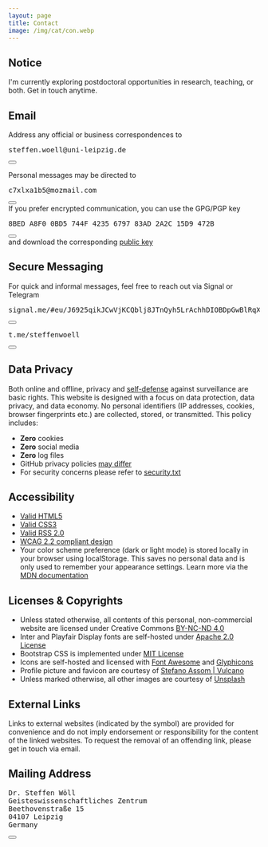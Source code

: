 ```yaml
---
layout: page
title: Contact
image: /img/cat/con.webp
---
```


<h2>Notice</h2>
<div class="box-note mb-60">
<i class="fas fa-thumbtack icon-inline icon-accent" role="presentation"></i>I'm currently exploring postdoctoral opportunities in research, teaching, or both. Get in touch anytime.
</div>

<h2>Email</h2>

<div class="box-success">
Address any official or business correspondences to
<div class="copy-container">
  <pre><i class="fas fa-university icon-inline" role="presentation"></i>steffen.woell@uni-leipzig.de</pre>
  <button class="copy-btn" data-code="steffen.woell@uni-leipzig.de" title="Copy to clipboard">
    <i class="fas fa-copy"></i>
  </button>
</div>
<p class="pt-5">Personal messages may be directed to</p>
<div class="copy-container">
  <pre><i class="fas fa-mail-bulk icon-inline" role="presentation"></i>c7xlxa1b5@mozmail.com</pre>
  <button class="copy-btn" data-code="c7xlxa1b5@mozmail.com" title="Copy to clipboard">
    <i class="fas fa-copy"></i>
  </button>
</div>
</div>

<div class="box-note mb-60">
  If you prefer encrypted communication, you can use the GPG/PGP key 
  <div class="copy-container">
    <pre><i class="fas fa-fingerprint icon-inline" role="presentation"></i>8BED A8F0 0BD5 744F 4235 6797 83AD 2A2C 15D9 472B</pre>
    <button class="copy-btn" data-code="8BED A8F0 0BD5 744F 4235 6797 83AD 2A2C 15D9 472B" title="Copy to clipboard">
      <i class="fas fa-copy"></i>
    </button>
  </div>
  and download the corresponding <a href="/doc/keys/steffenwoell_pgp_public_key.asc">public key<i class="fas fa-link" role="presentation"></i></a>
</div>

<h2>Secure Messaging</h2>
<div class="box-note mb-60">
  For quick and informal messages, feel free to reach out via Signal or Telegram
  <div class="copy-container" style="margin-top: 1em;">
    <pre><i class="fas fa-comment-dots icon-inline" role="presentation"></i>signal.me/#eu/J6925qikJCwVjKCQblj8JTnQyh5LrAchhDIOBDpGwBlRqX1mnpJOkqEIPe6oXkmF</pre>
    <button class="copy-btn" data-code="signal.me/#eu/J6925qikJCwVjKCQblj8JTnQyh5LrAchhDIOBDpGwBlRqX1mnpJOkqEIPe6oXkmF" title="Copy to clipboard">
      <i class="fas fa-copy"></i>
    </button>
  </div>
  <div class="copy-container" style="margin-top: 1em;">
    <pre><i class="fab fa-telegram-plane icon-inline" role="presentation"></i>t.me/steffenwoell</pre>
    <button class="copy-btn" data-code="t.me/steffenwoell" title="Copy to clipboard">
      <i class="fas fa-copy"></i>
    </button>
  </div>
</div>

<h2>Data Privacy</h2>
<div class="box-success mb-60">
Both online and offline, privacy and <a href="https://ssd.eff.org/">self-defense<i class="fas fa-external-link-alt" role="presentation"></i></a> against surveillance are basic rights. This website is designed with a focus on data protection, data privacy, and data economy. No personal identifiers (IP addresses, cookies, browser fingerprints etc.) are collected, stored, or transmitted. This policy includes:
  <ul class="fa-ul">
    <li><span class="fa-li"><i class="fas fa-cookie-bite" role="presentation"></i></span><b>Zero</b> cookies</li>
    <li><span class="fa-li"><i class="fas fa-thumbs-down" role="presentation"></i></span><b>Zero</b> social media</li>
    <li><span class="fa-li"><i class="fas fa-burn" role="presentation"></i></span><b>Zero</b> log files</li>
    <li><span class="fa-li"><i class="fab fa-github-alt" role="presentation"></i></span>GitHub  privacy policies <a href="https://docs.github.com/en/site-policy/privacy-policies/github-privacy-statement">may differ<i class="fas fa-external-link-alt" role="presentation"></i></a></li>
    <li><span class="fa-li"><i class="fas fa-user-shield" role="presentation"></i></span>For security concerns please refer to <a href="/well-known/security.txt">security.txt</a><i class="fas fa-link" role="presentation"></i></li>
  </ul>
</div>

<h2>Accessibility</h2>
<div class="box-success mb-60">
  <ul class="fa-ul">
    <li><span class="fa-li"><i class="fab fa-html5" role="presentation"></i></span><a href="https://validator.w3.org/nu/?doc=https%3A%2F%2Fsteffenwoell.github.io%2F">Valid <span class="pre-inline">HTML5</span><i class="fas fa-external-link-alt" role="presentation"></i></a></li>
    <li><span class="fa-li"><i class="fab fa-css3-alt" role="presentation"></i></span><a href="https://jigsaw.w3.org/css-validator/validator?uri=https%3A%2F%2Fsteffenwoell.github.io">Valid <span class="pre-inline">CSS3</span><i class="fas fa-external-link-alt" role="presentation"></i></a></li>
    <li><span class="fa-li"><i class="fas fa-rss-square" role="presentation"></i></span><a href="http://www.rssboard.org/rss-validator/check.cgi?url=https%3A//steffenwoell.github.io/feed.xml">Valid <span class="pre-inline">RSS 2.0</span><i class="fas fa-external-link-alt" role="presentation"></i></a></li>
    <li><span class="fa-li"><i class="fas fa-universal-access" role="presentation"></i></span><a href="https://wave.webaim.org/report#/https://steffenwoell.github.io/"><span class="pre-inline">WCAG 2.2</span> compliant design<i class="fas fa-external-link-alt" role="presentation"></i></a></li>
    <li><span class="fa-li"><i class="fas fa-info-circle" role="presentation"></i></span>Your color scheme preference (dark or light mode) is stored locally in your browser using <span class="pre-inline">localStorage</span>. This saves no personal data and is only used to remember your appearance settings. Learn more via the <a href="https://developer.mozilla.org/en-US/docs/Web/API/Window/localStorage">MDN documentation<i class="fas fa-external-link-alt" role="presentation"></i></a></li>
  </ul>
</div>

<h2>Licenses & Copyrights</h2>
<div class="box-note mb-60">
<ul class="list-copy" role="list">
<li>Unless stated otherwise, all contents of this personal, non-commercial website are licensed under Creative Commons <a rel="license" href="/doc/legal/CC-LICENSE.txt">BY-NC-ND 4.0<i class="fas fa-file" role="presentation"></i></a></li>
<li><span class="pre-inline">Inter</span> and <span class="pre-inline">Playfair Display</span> fonts are self-hosted under <a rel="license" href="/doc/legal/APACHE-LICENSE.txt">Apache 2.0 License<i class="fas fa-file" role="presentation"></i></a></li>
<li><span class="pre-inline">Bootstrap CSS</span> is implemented under <a rel="license" href="/doc/legal/MIT-LICENSE.txt">MIT License<i class="fas fa-file" role="presentation"></i></a></li>
<li>Icons are self-hosted and licensed with <a rel="license" href="/doc/legal/FA-LICENSE.txt">Font Awesome<i class="fas fa-file" role="presentation"></i></a> and <a rel="license" href="https://glyphicons.com/license/">Glyphicons<i class="fas fa-external-link-alt" role="presentation"></i></a></li>
<li>Profile picture and favicon are courtesy of <a href="https://savee.it/vulcano/">Stefano Assom | Vulcano<i class="fas fa-external-link-alt" role="presentation"></i></a></li>
<li>Unless marked otherwise, all other images are courtesy of <a rel="license" href="https://unsplash.com/license">Unsplash<i class="fas fa-external-link-alt" role="presentation"></i></a></li>
</ul>
</div>

<h2>External Links</h2>
<div class="box-note mb-60">
<i class="fas fa-network-wired icon-inline" role="presentation"></i>Links to external websites (indicated by the<i class="fas fa-external-link-alt" role="presentation"></i> symbol) are provided for convenience and do not imply endorsement or responsibility for the content of the linked websites. To request the removal of an offending link, please get in touch via email.
</div>

<h2>Mailing Address</h2>
<div class="box-note mb-100 copy-container">
<pre>Dr. Steffen Wöll
Geisteswissenschaftliches Zentrum
Beethovenstraße 15
04107 Leipzig
Germany</pre>
  <button class="copy-btn" data-code="Dr. Steffen Wöll
Geisteswissenschaftliches Zentrum
Beethovenstraße 15
04107 Leipzig
Germany" title="Copy to clipboard">
    <i class="fas fa-copy"></i>
  </button>
</div>
